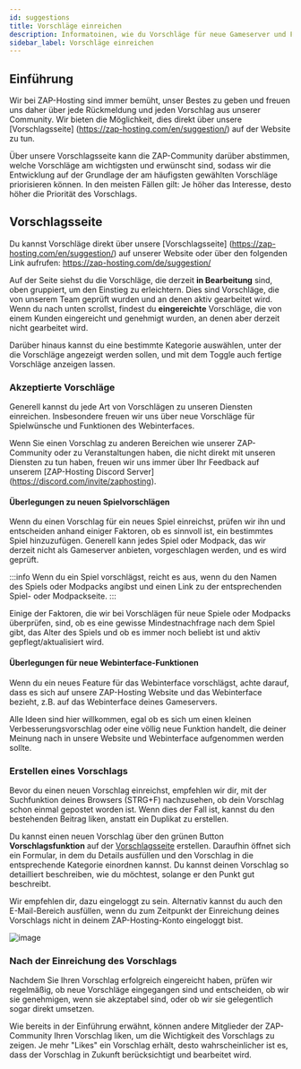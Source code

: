 ```yaml
---
id: suggestions
title: Vorschläge einreichen
description: Informatoinen, wie du Vorschläge für neue Gameserver und Funktionen auf ZAP-Hosting einreichen kannst - ZAP-Hosting.com Dokumentation
sidebar_label: Vorschläge einreichen
---
```




## Einführung

Wir bei ZAP-Hosting sind immer bemüht, unser Bestes zu geben und freuen uns daher über jede Rückmeldung und jeden Vorschlag aus unserer Community. Wir bieten die Möglichkeit, dies direkt über unsere [Vorschlagsseite] (https://zap-hosting.com/en/suggestion/) auf der Website zu tun.

Über unsere Vorschlagsseite kann die ZAP-Community darüber abstimmen, welche Vorschläge am wichtigsten und erwünscht sind, sodass wir die Entwicklung auf der Grundlage der am häufigsten gewählten Vorschläge priorisieren können. In den meisten Fällen gilt: Je höher das Interesse, desto höher die Priorität des Vorschlags.



## Vorschlagsseite

Du kannst Vorschläge direkt über unsere [Vorschlagsseite] (https://zap-hosting.com/en/suggestion/) auf unserer Website oder über den folgenden Link aufrufen: https://zap-hosting.com/de/suggestion/

Auf der Seite siehst du die Vorschläge, die derzeit **in Bearbeitung** sind, oben gruppiert, um den Einstieg zu erleichtern. Dies sind Vorschläge, die von unserem Team geprüft wurden und an denen aktiv gearbeitet wird. Wenn du nach unten scrollst, findest du **eingereichte** Vorschläge, die von einem Kunden eingereicht und genehmigt wurden, an denen aber derzeit nicht gearbeitet wird.

Darüber hinaus kannst du eine bestimmte Kategorie auswählen, unter der die Vorschläge angezeigt werden sollen, und mit dem Toggle auch fertige Vorschläge anzeigen lassen.

### Akzeptierte Vorschläge

Generell kannst du jede Art von Vorschlägen zu unseren Diensten einreichen. Insbesondere freuen wir uns über neue Vorschläge für Spielwünsche und Funktionen des Webinterfaces.

Wenn Sie einen Vorschlag zu anderen Bereichen wie unserer ZAP-Community oder zu Veranstaltungen haben, die nicht direkt mit unseren Diensten zu tun haben, freuen wir uns immer über Ihr Feedback auf unserem [ZAP-Hosting Discord Server] (https://discord.com/invite/zaphosting).

#### Überlegungen zu neuen Spielvorschlägen

Wenn du einen Vorschlag für ein neues Spiel einreichst, prüfen wir ihn und entscheiden anhand einiger Faktoren, ob es sinnvoll ist, ein bestimmtes Spiel hinzuzufügen. Generell kann jedes Spiel oder Modpack, das wir derzeit nicht als Gameserver anbieten, vorgeschlagen werden, und es wird geprüft.

:::info
Wenn du ein Spiel vorschlägst, reicht es aus, wenn du den Namen des Spiels oder Modpacks angibst und einen Link zu der entsprechenden Spiel- oder Modpackseite.
:::

Einige der Faktoren, die wir bei Vorschlägen für neue Spiele oder Modpacks überprüfen, sind, ob es eine gewisse Mindestnachfrage nach dem Spiel gibt, das Alter des Spiels und ob es immer noch beliebt ist und aktiv gepflegt/aktualisiert wird.

#### Überlegungen für neue Webinterface-Funktionen

Wenn du ein neues Feature für das Webinterface vorschlägst, achte darauf, dass es sich auf unsere ZAP-Hosting Website und das Webinterface bezieht, z.B. auf das Webinterface deines Gameservers.

Alle Ideen sind hier willkommen, egal ob es sich um einen kleinen Verbesserungsvorschlag oder eine völlig neue Funktion handelt, die deiner Meinung nach in unsere Website und Webinterface aufgenommen werden sollte.


### Erstellen eines Vorschlags

Bevor du einen neuen Vorschlag einreichst, empfehlen wir dir, mit der Suchfunktion deines Browsers (STRG+F) nachzusehen, ob dein Vorschlag schon einmal gepostet worden ist. Wenn dies der Fall ist, kannst du den bestehenden Beitrag liken, anstatt ein Duplikat zu erstellen.

Du kannst einen neuen Vorschlag über den grünen Button **Vorschlagsfunktion** auf der [Vorschlagsseite](https://zap-hosting.com/de/suggestion/) erstellen. Daraufhin öffnet sich ein Formular, in dem du Details ausfüllen und den Vorschlag in die entsprechende Kategorie einordnen kannst. Du kannst deinen Vorschlag so detailliert beschreiben, wie du möchtest, solange er den Punkt gut beschreibt.

Wir empfehlen dir, dazu eingeloggt zu sein. Alternativ kannst du auch den E-Mail-Bereich ausfüllen, wenn du zum Zeitpunkt der Einreichung deines Vorschlags nicht in deinem ZAP-Hosting-Konto eingeloggt bist.

![image](https://github.com/zaphosting/docs/assets/42719082/54c96bb9-4fc7-46d4-9ffa-f78d80688f76)



### Nach der Einreichung des Vorschlags

Nachdem Sie Ihren Vorschlag erfolgreich eingereicht haben, prüfen wir regelmäßig, ob neue Vorschläge eingegangen sind und entscheiden, ob wir sie genehmigen, wenn sie akzeptabel sind, oder ob wir sie gelegentlich sogar direkt umsetzen.

Wie bereits in der Einführung erwähnt, können andere Mitglieder der ZAP-Community Ihren Vorschlag liken, um die Wichtigkeit des Vorschlags zu zeigen. Je mehr "Likes" ein Vorschlag erhält, desto wahrscheinlicher ist es, dass der Vorschlag in Zukunft berücksichtigt und bearbeitet wird.

